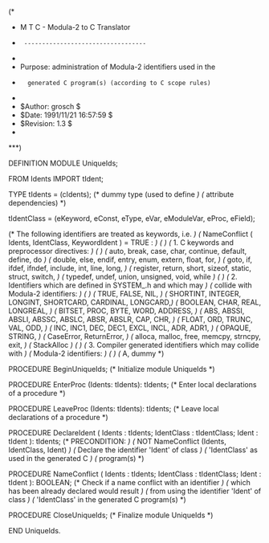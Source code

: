 (*
 *	M T C  -  Modula-2 to C Translator
 *      ----------------------------------
 *
 *	Purpose: administration of Modula-2 identifiers used in the
 *		 generated C program(s) (according to C scope rules)
 *
 *	$Author: grosch $
 *	$Date: 1991/11/21 16:57:59 $
 *	$Revision: 1.3 $
 *
 ***)

DEFINITION MODULE UniqueIds;

FROM Idents	IMPORT tIdent;

TYPE
  tIdents	= (cIdents);	(* dummy type (used to define	*)
				(* attribute dependencies)	*)

  tIdentClass	= (eKeyword, eConst, eType, eVar, eModuleVar, eProc, eField);

(* The following identifiers are treated as keywords, i.e.	*)
(* NameConflict ( Idents, IdentClass, KeywordIdent ) = TRUE :	*)
(*								*)
(* 1. C keywords and preprocessor directives:			*)
(*								*)
(*    auto, break, case, char, continue, default, define, do	*)
(*    double, else, endif, entry, enum, extern, float, for,	*)
(*    goto, if, ifdef, ifndef, include, int, line, long,	*)
(*    register, return, short, sizeof, static, struct, switch,	*)
(*    typedef, undef, union, unsigned, void, while		*)
(*								*)
(* 2. Identifiers which are defined in SYSTEM_.h and which may	*)
(*    collide with Modula-2 identifiers:			*)
(*								*)
(*    TRUE, FALSE, NIL,						*)
(*    SHORTINT, INTEGER, LONGINT, SHORTCARD, CARDINAL, LONGCARD,*)
(*    BOOLEAN, CHAR, REAL, LONGREAL,				*)
(*    BITSET, PROC, BYTE, WORD, ADDRESS,			*)
(*    ABS, ABSSI, ABSLI, ABSSC, ABSLC, ABSR, ABSLR, CAP, CHR,	*)
(*    FLOAT, ORD, TRUNC, VAL, ODD,				*)
(*    INC, INC1, DEC, DEC1, EXCL, INCL, ADR, ADR1,		*)
(*    OPAQUE, STRING,						*)
(*    CaseError, ReturnError,					*)
(*    alloca, malloc, free, memcpy, strncpy, exit,		*)
(*    StackAlloc						*)
(*								*)
(* 3. Compiler generated identifiers which may collide with	*)
(*    Modula-2 identifiers:					*)
(*								*)
(*    A, dummy							*)

PROCEDURE BeginUniqueIds;
			(* Initialize module UniqueIds			*)

PROCEDURE EnterProc	(Idents: tIdents): tIdents;
			(* Enter local declarations of a procedure	*)

PROCEDURE LeaveProc	(Idents: tIdents): tIdents;
			(* Leave local declarations of a procedure	*)

PROCEDURE DeclareIdent	(
			Idents		: tIdents;
			IdentClass	: tIdentClass;
			Ident		: tIdent
			):		  tIdents;
			(* PRECONDITION:				*)
			(* NOT NameConflict (Idents, IdentClass, Ident)	*)
			(* Declare the identifier 'Ident' of class	*)
			(* 'IdentClass' as used in the generated C	*)
			(* program(s)					*)

PROCEDURE NameConflict	(
			Idents		: tIdents;
			IdentClass	: tIdentClass;
			Ident		: tIdent
			):		  BOOLEAN;
			(* Check if a name conflict with an identifier	*)
			(* which has been already declared would result	*)
			(* from using the identifier 'Ident' of class	*)
			(* 'IdentClass' in the generated C program(s)	*)

PROCEDURE CloseUniqueIds;
			(* Finalize module UniqueIds			*)

END UniqueIds.

